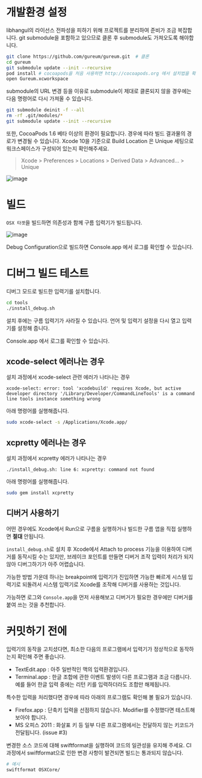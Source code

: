 # 개발환경 설정

libhangul의 라이선스 전파성을 피하기 위해 프로젝트를 분리하여 준비가 조금 복잡합니다.
git submodule을 포함하고 있으므로 클론 후 submodule도 가져오도록 해야합니다.

``` sh
git clone https://github.com/gureum/gureum.git  # 클론
cd gureum
git submodule update --init --recursive
pod install # cocoapods을 처음 사용하면 http://cocoapods.org 에서 설치법을 확인하세요
open Gureum.xcworkspace
```

submodule의 URL 변경 등을 이유로 submodule이 제대로 클론되지 않을 경우에는 다음
명령어로 다시 가져올 수 있습니다.

``` sh
git submodule deinit -f --all
rm -rf .git/modules/*
git submodule update --init --recursive
```

또한, CocoaPods 1.6 베타 이상의 환경이 필요합니다. 경우에 따라 빌드 결과물의 경로가 변경될 수 있습니다. Xcode 10을 기준으로 Build Location 은 Unique 세팅으로 워크스페이스가 구성되어 있는지 확인해주세요.

> Xcode > Preferences > Locations > Derived Data > Advanced... > Unique

![image](https://user-images.githubusercontent.com/906974/48977266-9057a580-f0da-11e8-86a3-14a0fd4fcb48.png)

# 빌드

`OSX 타겟`을 빌드하면 의존성과 함께 구름 입력기가 빌드됩니다.

![image](https://user-images.githubusercontent.com/906974/48977284-c5fc8e80-f0da-11e8-9ad2-7a40b8e774ea.png)

Debug Configuration으로 빌드하면 Console.app 에서 로그를 확인할 수 있습니다.

# 디버그 빌드 테스트

디버그 모드로 빌드한 입력기를 설치합니다.

``` sh
cd tools
./install_debug.sh
```

설치 후에는 구름 입력기가 사라질 수 있습니다.
언어 및 입력기 설정을 다시 열고 입력기를 설정해 줍니다.

Console.app 에서 로그를 확인할 수 있습니다.

## xcode-select 에러나는 경우

설치 과정에서 xcode-select 관련 에러가 나타나는 경우

```
xcode-select: error: tool 'xcodebuild' requires Xcode, but active developer directory '/Library/Developer/CommandLineTools' is a command line tools instance something wrong
```

아래 명령어를 실행해줍니다.

``` sh
sudo xcode-select -s /Applications/Xcode.app/
```

## xcpretty 에러나는 경우

설치 과정에서 xcpretty 에러가 나타나는 경우

```
./install_debug.sh: line 6: xcpretty: command not found
```

아래 명령어를 실행해줍니다.

``` sh
sudo gem install xcpretty
```


## 디버거 사용하기

어떤 경우에도 Xcode에서 Run으로 구름을 실행하거나 빌드한 구름 앱을 직접 실행하면 **절대** 안됩니다.

`install_debug.sh`로 설치 후 Xcode에서 Attach to process 기능을 이용하여 디버거를 동작시킬 수는 있지만, 브레이크 포인트를 만들면 디버거 조작 입력이 처리가 되지 않아 디버그하기가 아주 어렵습니다.

가능한 방법 가운데 하나는 breakpoint에 입력기가 진입하면 가능한 빠르게 시스템 입력기로 되돌려서 시스템 입력기로 Xcode를 조작해 디버거를 사용하는 것입니다.

가능하면 로그와 `Console.app`을 먼저 사용해보고 디버거가 필요한 경우에만 디버거를 붙여 쓰는 것을 추천합니다.


# 커밋하기 전에

입력기의 동작을 고치셨다면, 최소한 다음의 프로그램에서 입력기가 정상적으로 동작하는지 확인해 주면 좋습니다.

* TextEdit.app : 아주 일반적인 맥의 입력환경입니다.
* Terminal.app : 한글 조합에 관한 이벤트 발생이 다른 프로그램과 조금 다릅니다. 예를 들어 한글 입력 중에는 리턴 키를 입력하더라도 조합만 해제됩니다.

특수한 입력을 처리했다면 경우에 따라 아래의 프로그램도 확인해 볼 필요가 있습니다.

* Firefox.app : 단축키 입력을 선점하지 않습니다. Modifier를 수정했다면 테스트해 보아야 합니다.
* MS 오피스 2011 : 화살표 키 등 일부 다른 프로그램에서는 전달하지 않는 키코드가 전달됩니다. (issue #3)

변경한 소스 코드에 대해 swiftformat을 실행하여 코드의 일관성을 유지해 주세요. CI 과정에서 swiftformat으로 인한 변경 사항이 발견되면 빌드는 통과되지 않습니다.

```sh
# 예시
swiftformat OSXCore/
```

